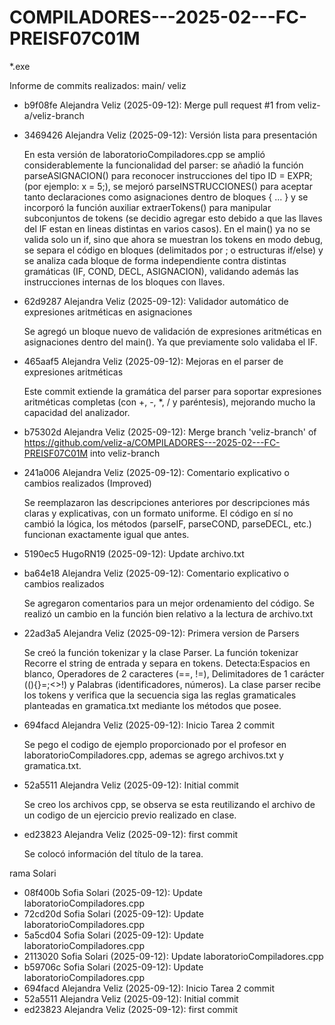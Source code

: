 ﻿# COMPILADORES---2025-02---FC-PREISF07C01M

*.exe

Informe de commits realizados:
main/ veliz
- b9f08fe Alejandra Veliz (2025-09-12): Merge pull request #1 from veliz-a/veliz-branch
  
- 3469426 Alejandra Veliz (2025-09-12): Versión lista para presentación

  En esta versión de laboratorioCompiladores.cpp se amplió considerablemente la funcionalidad del parser: se añadió la función parseASIGNACION() para reconocer instrucciones del tipo ID = EXPR; (por ejemplo: x = 5;), se mejoró parseINSTRUCCIONES() para aceptar tanto declaraciones como asignaciones dentro de bloques { ... } y se incorporó la función auxiliar extraerTokens() para manipular subconjuntos de tokens (se decidio agregar esto debido a que las llaves del IF estan en lineas distintas en varios casos). En el main() ya no se valida solo un if, sino que ahora se muestran los tokens en modo debug, se separa el código en bloques (delimitados por ; o estructuras if/else) y se analiza cada bloque de forma independiente contra distintas gramáticas (IF, COND, DECL, ASIGNACION), validando además las instrucciones internas de los bloques con llaves.
  
- 62d9287 Alejandra Veliz (2025-09-12): Validador automático de expresiones aritméticas en asignaciones

  Se agregó un bloque nuevo de validación de expresiones aritméticas en asignaciones dentro del main(). Ya que previamente solo validaba el IF.
  
- 465aaf5 Alejandra Veliz (2025-09-12): Mejoras en el parser de expresiones aritméticas

  Este commit extiende la gramática del parser para soportar expresiones aritméticas completas (con +, -, *, / y paréntesis), mejorando mucho la capacidad del analizador. 
  
- b75302d Alejandra Veliz (2025-09-12): Merge branch 'veliz-branch' of https://github.com/veliz-a/COMPILADORES---2025-02---FC-PREISF07C01M into veliz-branch

- 241a006 Alejandra Veliz (2025-09-12): Comentario explicativo o cambios realizados (Improved)

  Se reemplazaron las descripciones anteriores por descripciones más claras y explicativas, con un formato uniforme.
  El código en sí no cambió la lógica, los métodos (parseIF, parseCOND, parseDECL, etc.) funcionan exactamente igual que antes.
  
- 5190ec5 HugoRN19 (2025-09-12): Update archivo.txt
  
- ba64e18 Alejandra Veliz (2025-09-12): Comentario explicativo o cambios realizados

  Se agregaron comentarios para un mejor ordenamiento del código. Se realizó un cambio en la función bien relativo a la lectura de archivo.txt
- 22ad3a5 Alejandra Veliz (2025-09-12): Primera version de Parsers

  Se creó la función tokenizar y la clase Parser.
  La función tokenizar Recorre el string de entrada y separa en tokens. Detecta:Espacios en blanco, Operadores de 2 caracteres (==, !=), Delimitadores de 1 carácter ((){}=;<>!) y Palabras (identificadores, números).
  La clase parser recibe los tokens y verifica que la secuencia siga las reglas gramaticales planteadas en gramatica.txt mediante los métodos que posee.
- 694facd Alejandra Veliz (2025-09-12): Inicio Tarea 2 commit

  Se pego el codigo de ejemplo proporcionado por el profesor en ‎laboratorioCompiladores.cpp, ademas se agrego archivos.txt y gramatica.txt.
  
- 52a5511 Alejandra Veliz (2025-09-12): Initial commit

  Se creo los archivos cpp, se observa se esta reutilizando el archivo de un codigo de un ejercicio previo realizado en clase.
- ed23823 Alejandra Veliz (2025-09-12): first commit

  Se colocó información del título de la tarea.


rama Solari
- 08f400b Sofia Solari (2025-09-12): Update laboratorioCompiladores.cpp
- 72cd20d Sofia Solari (2025-09-12): Update laboratorioCompiladores.cpp
- 5a5cd04 Sofia Solari (2025-09-12): Update laboratorioCompiladores.cpp
- 2113020 Sofia Solari (2025-09-12): Update laboratorioCompiladores.cpp
- b59706c Sofia Solari (2025-09-12): Update laboratorioCompiladores.cpp
- 694facd Alejandra Veliz (2025-09-12): Inicio Tarea 2 commit
- 52a5511 Alejandra Veliz (2025-09-12): Initial commit
- ed23823 Alejandra Veliz (2025-09-12): first commit



